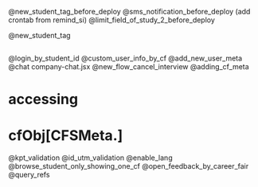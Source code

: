 
@new_student_tag_before_deploy
@sms_notification_before_deploy 
(add crontab from remind_si)
@limit_field_of_study_2_before_deploy

@new_student_tag
## ########################################

@login_by_student_id
@custom_user_info_by_cf
@add_new_user_meta
@chat
company-chat.jsx
@new_flow_cancel_interview
@adding_cf_meta
# accessing 
# cfObj[CFSMeta.<KEY>]
@kpt_validation
@id_utm_validation
@enable_lang
@browse_student_only_showing_one_cf
@open_feedback_by_career_fair
@query_refs
